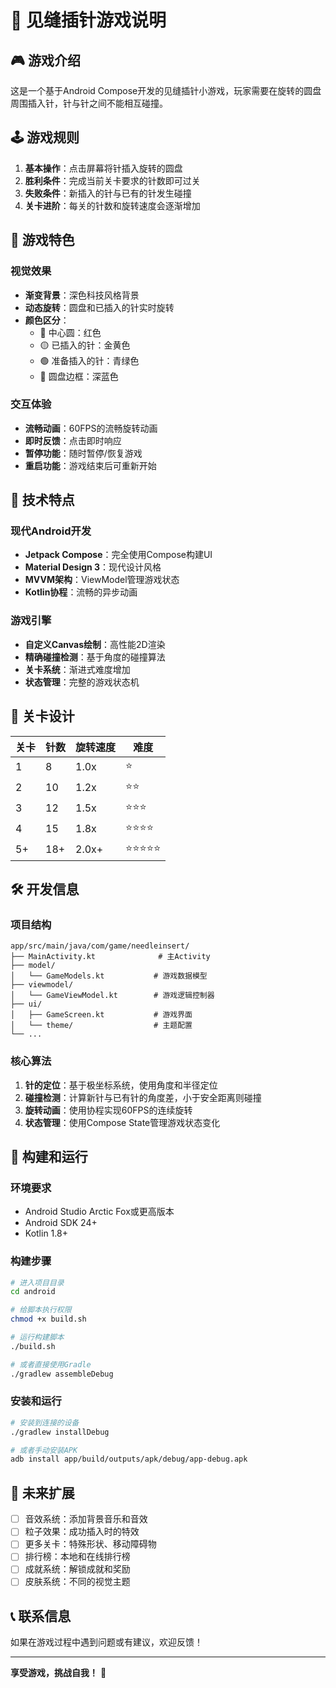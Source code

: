 # 🎯 见缝插针游戏说明

## 🎮 游戏介绍

这是一个基于Android Compose开发的见缝插针小游戏，玩家需要在旋转的圆盘周围插入针，针与针之间不能相互碰撞。

## 🕹️ 游戏规则

1. **基本操作**：点击屏幕将针插入旋转的圆盘
2. **胜利条件**：完成当前关卡要求的针数即可过关
3. **失败条件**：新插入的针与已有的针发生碰撞
4. **关卡进阶**：每关的针数和旋转速度会逐渐增加

## 🎨 游戏特色

### 视觉效果
- **渐变背景**：深色科技风格背景
- **动态旋转**：圆盘和已插入的针实时旋转
- **颜色区分**：
  - 🔴 中心圆：红色
  - 🟡 已插入的针：金黄色
  - 🟢 准备插入的针：青绿色
  - 🔵 圆盘边框：深蓝色

### 交互体验
- **流畅动画**：60FPS的流畅旋转动画
- **即时反馈**：点击即时响应
- **暂停功能**：随时暂停/恢复游戏
- **重启功能**：游戏结束后可重新开始

## 📱 技术特点

### 现代Android开发
- **Jetpack Compose**：完全使用Compose构建UI
- **Material Design 3**：现代设计风格
- **MVVM架构**：ViewModel管理游戏状态
- **Kotlin协程**：流畅的异步动画

### 游戏引擎
- **自定义Canvas绘制**：高性能2D渲染
- **精确碰撞检测**：基于角度的碰撞算法
- **关卡系统**：渐进式难度增加
- **状态管理**：完整的游戏状态机

## 🎯 关卡设计

| 关卡 | 针数 | 旋转速度 | 难度 |
|------|------|----------|------|
| 1    | 8    | 1.0x     | ⭐   |
| 2    | 10   | 1.2x     | ⭐⭐ |
| 3    | 12   | 1.5x     | ⭐⭐⭐ |
| 4    | 15   | 1.8x     | ⭐⭐⭐⭐ |
| 5+   | 18+  | 2.0x+    | ⭐⭐⭐⭐⭐ |

## 🛠️ 开发信息

### 项目结构
```
app/src/main/java/com/game/needleinsert/
├── MainActivity.kt              # 主Activity
├── model/
│   └── GameModels.kt           # 游戏数据模型
├── viewmodel/
│   └── GameViewModel.kt        # 游戏逻辑控制器
├── ui/
│   ├── GameScreen.kt           # 游戏界面
│   └── theme/                  # 主题配置
└── ...
```

### 核心算法
1. **针的定位**：基于极坐标系统，使用角度和半径定位
2. **碰撞检测**：计算新针与已有针的角度差，小于安全距离则碰撞
3. **旋转动画**：使用协程实现60FPS的连续旋转
4. **状态管理**：使用Compose State管理游戏状态变化

## 🚀 构建和运行

### 环境要求
- Android Studio Arctic Fox或更高版本
- Android SDK 24+
- Kotlin 1.8+

### 构建步骤
```bash
# 进入项目目录
cd android

# 给脚本执行权限
chmod +x build.sh

# 运行构建脚本
./build.sh

# 或者直接使用Gradle
./gradlew assembleDebug
```

### 安装和运行
```bash
# 安装到连接的设备
./gradlew installDebug

# 或者手动安装APK
adb install app/build/outputs/apk/debug/app-debug.apk
```

## 🎵 未来扩展

- [ ] 音效系统：添加背景音乐和音效
- [ ] 粒子效果：成功插入时的特效
- [ ] 更多关卡：特殊形状、移动障碍物
- [ ] 排行榜：本地和在线排行榜
- [ ] 成就系统：解锁成就和奖励
- [ ] 皮肤系统：不同的视觉主题

## 📞 联系信息

如果在游戏过程中遇到问题或有建议，欢迎反馈！

---

**享受游戏，挑战自我！** 🎯 